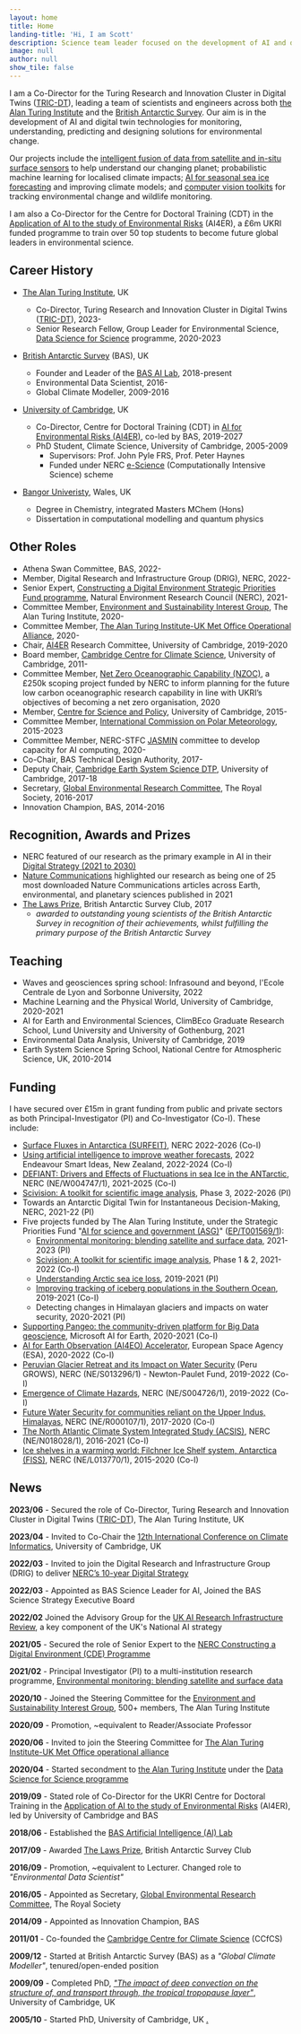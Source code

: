 ```yaml
---
layout: home
title: Home
landing-title: 'Hi, I am Scott'
description: Science team leader focused on the development of AI and digital twin technologies for the environment
image: null
author: null
show_tile: false
---
```


I am a Co-Director for the Turing Research and Innovation Cluster in Digital Twins ([TRIC-DT](https://www.turing.ac.uk/tricdigitaltwins)), leading a team of scientists and engineers across both [the Alan Turing Institute](https://www.turing.ac.uk/) and the [British Antarctic Survey](http://www.bas.ac.uk/ai). Our aim is in the development of AI and digital twin technologies for monitoring, understanding, predicting and designing solutions for environmental change. 

Our projects include the [intelligent fusion of data from satellite and in-situ surface sensors](https://www.turing.ac.uk/research/research-projects/environmental-monitoring-blending-satellite-and-surface-data) to help understand our changing planet; probabilistic machine learning for localised climate impacts; [AI for seasonal sea ice forecasting](/icenet) and improving climate models; and [computer vision toolkits](https://github.com/alan-turing-institute/scivision) for tracking environmental change and wildlife monitoring.

I am also a Co-Director for the Centre for Doctoral Training (CDT) in the [Application of AI to the study of Environmental Risks](https://ai4er-cdt.esc.cam.ac.uk/) (AI4ER), a £6m UKRI funded programme to train over 50 top students to become future global leaders in environmental science. 

## Career History
* [The Alan Turing Institute](https://www.turing.ac.uk/), UK
    * Co-Director, Turing Research and Innovation Cluster in Digital Twins ([TRIC-DT](https://www.turing.ac.uk/research/harnessing-power-digital-twins/turing-research-and-innovation-cluster-digital-twins)), 2023-
    * Senior Research Fellow, Group Leader for Environmental Science, [Data Science for Science](https://www.turing.ac.uk/research/research-programmes/data-science-science) programme, 2020-2023

* [British Antarctic Survey](http://www.bas.ac.uk) (BAS), UK
    * Founder and Leader of the [BAS AI Lab](http://www.bas.ac.uk/ai), 2018-present
    * Environmental Data Scientist, 2016-
    * Global Climate Modeller, 2009-2016

* [University of Cambridge](https://www.cam.ac.uk/), UK
    * Co-Director, Centre for Doctoral Training (CDT) in [AI for Environmental Risks (AI4ER)](https://ai4er-cdt.esc.cam.ac.uk/), co-led by BAS, 2019-2027
    * PhD Student, Climate Science, University of Cambridge, 2005-2009
        * Supervisors: Prof. John Pyle FRS, Prof. Peter Haynes
        * Funded under NERC [e-Science](https://en.wikipedia.org/wiki/E-Science) (Computationally Intensive Science) scheme

* [Bangor Univeristy](https://www.bangor.ac.uk/), Wales, UK
    * Degree in Chemistry, integrated Masters MChem (Hons)
    * Dissertation in computational modelling and quantum physics


## Other Roles
* Athena Swan Committee, BAS, 2022-
* Member, Digital Research and Infrastructure Group (DRIG), NERC, 2022-
* Senior Expert, [Constructing a Digital Environment Strategic Priorities Fund programme](https://digitalenvironment.org/), Natural Environment Research Council (NERC), 2021-
* Committee Member, [Environment and Sustainability Interest Group](https://www.turing.ac.uk/research/interest-groups/environment-and-sustainability), The Alan Turing Institute, 2020-
* Committee Member, [The Alan Turing Institute-UK Met Office Operational Alliance](https://www.metoffice.gov.uk/about-us/press-office/news/corporate/2020/alan-turing-institute), 2020-
* Chair, [AI4ER](https://ai4er-cdt.esc.cam.ac.uk/) Research Committee, University of Cambridge, 2019-2020
* Board member, [Cambridge Centre for Climate Science](https://www.climatescience.cam.ac.uk/), University of Cambridge, 2011-
* Committee Member, [Net Zero Oceanographic Capability (NZOC)](https://projects.noc.ac.uk/nzoc/), a £250k scoping project funded by NERC to inform planning for the future low carbon oceanographic research capability in line with UKRI’s objectives of becoming a net zero organisation, 2020 
* Member, [Centre for Science and Policy](http://www.csap.cam.ac.uk/about-csap/people/our-network/), University of Cambridge, 2015-
* Committee Member, [International Commission on Polar Meteorology](http://www.icpm-iamas.aq/), 2015-2023
* Committee Member, NERC-STFC [JASMIN](http://www.jasmin.ac.uk/) committee to develop capacity for AI computing, 2020-
* Co-Chair, BAS Technical Design Authority, 2017-
* Deputy Chair, [Cambridge Earth System Science DTP](http://essdtp.esc.cam.ac.uk/), University of Cambridge, 2017-18 
* Secretary, [Global Environmental Research Committee](https://royalsociety.org/topics-policy/energy-environment-climate/global-environmental-research-committee/), The Royal Society, 2016-2017
* Innovation Champion, BAS, 2014-2016

## Recognition, Awards and Prizes
* NERC featured of our research as the primary example in AI in their [Digital Strategy (2021 to 2030)](https://www.ukri.org/publications/natural-environment-research-council-nerc-digital-strategy-2021-2030/)  
* [Nature Communications](https://www.nature.com/collections/afchdbedbe) highlighted our research as being one of 25 most downloaded Nature Communications articles across Earth, environmental, and planetary sciences published in 2021
* [The Laws Prize](https://basclub.org/about/the-laws-prize/), British Antarctic Survey Club, 2017
    *  _awarded to outstanding young scientists of the British Antarctic Survey in recognition of their achievements, whilst fulfilling the primary purpose of the British Antarctic Survey_

## Teaching
* Waves and geosciences spring school: Infrasound and beyond, l'Ecole Centrale de Lyon and Sorbonne University, 2022
* Machine Learning and the Physical World, University of Cambridge, 2020-2021
* AI for Earth and Environmental Sciences, ClimBEco Graduate Research School, Lund University and University of Gothenburg, 2021
* Environmental Data Analysis, University of Cambridge, 2019
* Earth System Science Spring School, National Centre for Atmospheric Science, UK, 2010-2014

## Funding
I have secured over £15m in grant funding from public and private sectors as both Principal-Investigator (PI) and Co-Investigator (Co-I). These include:

* [Surface Fluxes in Antarctica (SURFEIT)](https://surfeit.ac.uk/), NERC 2022-2026 (Co-I)
* [Using artificial intelligence to improve weather forecasts](https://www.deepweather.org.nz/), 2022 Endeavour Smart Ideas, New Zealand, 2022-2024 (Co-I)
* [DEFIANT: Drivers and Effects of Fluctuations in sea Ice in the ANTarctic](https://defiant.ac.uk/), NERC (NE/W004747/1), 2021-2025 (Co-I)
* [Scivision: A toolkit for scientific image analysis](https://github.com/alan-turing-institute/scivision), Phase 3, 2022-2026 (PI)
* Towards an Antarctic Digital Twin for Instantaneous Decision-Making, NERC, 2021-22 (PI)
* Five projects funded by The Alan Turing Institute, under the Strategic Priorities Fund "[AI for science and government (ASG)](https://www.turing.ac.uk/research/asg)" ([EP/T001569/1](https://gtr.ukri.org/projects?ref=EP%2FT001569%2F1)):
    * [Environmental monitoring: blending satellite and surface data](https://www.turing.ac.uk/research/research-projects/environmental-monitoring-blending-satellite-and-surface-data), 2021-2023 (PI)
    * [Scivision: A toolkit for scientific image analysis](https://github.com/alan-turing-institute/scivision), Phase 1 & 2, 2021-2022 (Co-I)
    * [Understanding Arctic sea ice loss](https://www.turing.ac.uk/research/research-projects/understanding-arctic-sea-ice-loss), 2019-2021 (PI)
    * [Improving tracking of iceberg populations in the Southern Ocean](https://www.turing.ac.uk/research/research-projects/improving-tracking-iceberg-populations-southern-ocean), 2019-2021 (Co-I)
    * Detecting changes in Himalayan glaciers and impacts on water security, 2020-2021 (PI)
* [Supporting Pangeo: the community-driven platform for Big Data geoscience](https://www.turing.ac.uk/research/research-projects/supporting-pangeo-community-driven-platform-big-data-geoscience), Microsoft AI for Earth, 2020-2021 (Co-I)
* [AI for Earth Observation (AI4EO) Accelerator](https://www.bas.ac.uk/project/ai4eoaccelerator/), European Space Agency (ESA), 2020-2022 (Co-I)
* [Peruvian Glacier Retreat and its Impact on Water Security](https://gtr.ukri.org/projects?ref=NE%2FS013296%2F1) (Peru GROWS), NERC (NE/S013296/1) - Newton-Paulet Fund, 2019-2022 (Co-I)
* [Emergence of Climate Hazards](https://gtr.ukri.org/projects?ref=NE%2FS004726%2F1), NERC (NE/S004726/1), 2019-2022 (Co-I)
* [Future Water Security for communities reliant on the Upper Indus, Himalayas](https://gtr.ukri.org/projects?ref=NE%2FR000107%2F1), NERC (NE/R000107/1), 2017-2020 (Co-I)
* [The North Atlantic Climate System Integrated Study (ACSIS)](https://gtr.ukri.org/projects?ref=NE%2FN018028%2F1), NERC (NE/N018028/1), 2016-2021 (Co-I)
* [Ice shelves in a warming world: Filchner Ice Shelf system, Antarctica (FISS)](https://gtr.ukri.org/projects?ref=NE%2FL013770%2F1), NERC (NE/L013770/1), 2015-2020 (Co-I)

## News

**2023/06** - Secured the role of Co-Director, Turing Research and Innovation Cluster in Digital Twins ([TRIC-DT](https://www.turing.ac.uk/tricdigitaltwins)), The Alan Turing Institute, UK

**2023/04** - Invited to Co-Chair the [12th International Conference on Climate Informatics](https://cambridge-iccs.github.io/climate-informatics-2023/), University of Cambridge, UK

**2022/03** - Invited to join the Digital Research and Infrastructure Group (DRIG) to deliver [NERC’s 10-year Digital Strategy](https://www.ukri.org/publications/natural-environment-research-council-nerc-digital-strategy-2021-2030/)

**2022/03** - Appointed as BAS Science Leader for AI, Joined the BAS Science Strategy Executive Board

**2022/02** Joined the Advisory Group for the [UK AI Research Infrastructure Review](https://www.turing.ac.uk/work-turing/uk-ai-research-infrastructure-requirements-review), a key component of the UK's National AI strategy

**2021/05** - Secured the role of Senior Expert to the [NERC Constructing a Digital Environment (CDE) Programme](https://digitalenvironment.org/) 

**2021/02** - Principal Investigator (PI) to a multi-institution research programme, [Environmental monitoring: blending satellite and surface data](https://www.turing.ac.uk/research/research-projects/environmental-monitoring-blending-satellite-and-surface-data)

**2020/10** - Joined the Steering Committee for the [Environment and Sustainability Interest Group](https://www.turing.ac.uk/research/interest-groups/environment-and-sustainability), 500+ members, The Alan Turing Institute

**2020/09** - Promotion, ~equivalent to Reader/Associate Professor

**2020/06** - Invited to join the Steering Committee for [The Alan Turing Institute-UK Met Office operational alliance](https://www.metoffice.gov.uk/about-us/press-office/news/corporate/2020/alan-turing-institute)

**2020/04** - Started secondment to [the Alan Turing Institute](https://www.turing.ac.uk/) under the [Data Science for Science programme](https://www.turing.ac.uk/research/research-programmes/data-science-science)

**2019/09** - Stated role of Co-Director for the UKRI Centre for Doctoral Training in the [Application of AI to the study of Environmental Risks](https://ai4er-cdt.esc.cam.ac.uk/) (AI4ER), led by University of Cambridge and BAS

**2018/06** - Established the [BAS Artificial Intelligence (AI) Lab](http://www.bas.ac.uk/ai)

**2017/09** - Awarded [The Laws Prize](https://basclub.org/about/the-laws-prize/), British Antarctic Survey Club

**2016/09** - Promotion, ~equivalent to Lecturer. Changed role to _"Environmental Data Scientist"_

**2016/05** - Appointed as Secretary, [Global Environmental Research Committee](https://royalsociety.org/topics-policy/energy-environment-climate/global-environmental-research-committee/), The Royal Society 

**2014/09** - Appointed as Innovation Champion, BAS 

**2011/01** - Co-founded the [Cambridge Centre for Climate Science](https://www.climatescience.cam.ac.uk/) (CCfCS)

**2009/12** - Started at British Antarctic Survey (BAS) as a _"Global Climate Modeller"_, tenured/open-ended position

**2009/09** - Completed PhD, [_"The impact of deep convection on the structure of, and transport through, the tropical tropopause layer"_](https://ethos.bl.uk/OrderDetails.do?uin=uk.bl.ethos.604249), University of Cambridge, UK

**2005/10** - Started PhD, University of Cambridge, UK <a rel="me" href="https://fediscience.org/@scotthosking">.</a>
